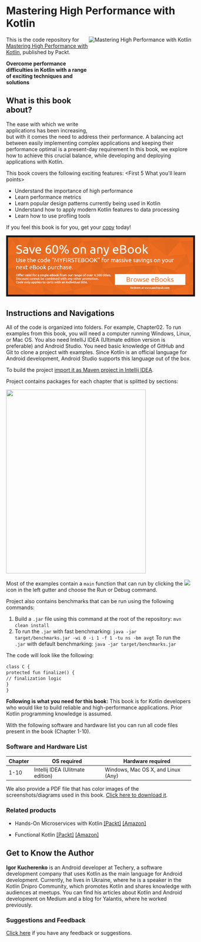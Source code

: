 # Mastering High Performance with Kotlin

<a href="https://www.packtpub.com/application-development/mastering-high-performance-kotlin?utm_source=github&utm_medium=repository&utm_campaign=9781788996648"><img src="https://dz13w8afd47il.cloudfront.net/sites/default/files/imagecache/ppv4_main_book_cover/B09963_MockupCover_New.png" alt="Mastering High Performance with Kotlin" height="256px" align="right"></a>

This is the code repository for [Mastering High Performance with Kotlin](https://www.packtpub.com/application-development/mastering-high-performance-kotlin?utm_source=github&utm_medium=repository&utm_campaign=9781788996648), published by Packt.

**Overcome performance difficulties in Kotlin with a range of exciting techniques and solutions**

## What is this book about?
The ease with which we write applications has been increasing, but with it comes the need to address their performance. A balancing act between easily implementing complex applications and keeping their performance optimal is a present-day requirement In this book, we explore how to achieve this crucial balance, while developing and deploying applications with Kotlin.

This book covers the following exciting features: <First 5 What you'll learn points>
* Understand the importance of high performance
* Learn performance metrics
* Learn popular design patterns currently being used in Kotlin
* Understand how to apply modern Kotlin features to data processing
* Learn how to use profling tools

If you feel this book is for you, get your [copy](https://www.amazon.com/dp/178899664X) today!

<a href="https://www.packtpub.com/?utm_source=github&utm_medium=banner&utm_campaign=GitHubBanner"><img src="https://raw.githubusercontent.com/PacktPublishing/GitHub/master/GitHub.png" 
alt="https://www.packtpub.com/" border="5" /></a>


## Instructions and Navigations
All of the code is organized into folders. For example, Chapter02.
To run examples from this book, you will need a computer running Windows, Linux, or Mac OS. You also need IntelliJ IDEA (Ultimate edition version is preferable) and Android Studio. You need basic knowledge of GitHub and Git to clone a project with examples. Since Kotlin is an official language for Android development, Android Studio supports this language out of the box.

To build the project [import it as Maven project in Intellij IDEA](https://www.jetbrains.com/help/idea/maven-support.html).

Project contains packages for each chapter that is splitted by sections:

<img src="http://i64.tinypic.com/fypdvm.png" width="380" height="500"/>

Most of the examples contain a ```main``` function that can run by clicking the ![](https://www.jetbrains.com/help/img/idea/2018.1/run.png) icon in the left gutter and choose the Run or Debug command.

Project also contains benchmarks that can be run using the following commands:
1) Build a ```.jar``` file using this command at the root of the repository: ```mvn clean install```
2) To run the ```.jar``` with fast benchmarking: ```java -jar target/benchmarks.jar -wi 0 -i 1 -f 1 -tu ns -bm avgt```
   To run the ```.jar``` with default benchmarking: ```java -jar target/benchmarks.jar```


The code will look like the following:
```
class C {
protected fun finalize() {
// finalization logic
}
}
```

**Following is what you need for this book:**
This book is for Kotlin developers who would like to build reliable and high-performance applications. Prior Kotlin programming knowledge is assumed.

With the following software and hardware list you can run all code files present in the book (Chapter 1-10).

### Software and Hardware List

| Chapter  | OS required                   | Hardware required                        |
| -------- | ------------------------------------| -----------------------------------|
| 1-10        |Intellij IDEA (Ulitmate edition)                     | Windows, Mac OS X, and Linux (Any) |

We also provide a PDF file that has color images of the screenshots/diagrams used in this book. [Click here to download it](https://www.packtpub.com/sites/default/files/downloads/MasteringHighPerformancewithKotlin_ColorImages.pdf).

### Related products <Paste books from the Other books you may enjoy section>
* Hands-On Microservices with Kotlin [[Packt]](https://www.packtpub.com/web-development/microservices-kotlin?utm_source=github&utm_medium=repository&utm_campaign=9781788471459) [[Amazon]](https://www.amazon.com/dp/1788471458)

* Functional Kotlin [[Packt]](https://www.packtpub.com/application-development/functional-kotlin?utm_source=github&utm_medium=repository&utm_campaign=9781788476485) [[Amazon]](https://www.amazon.com/dp/1788476484)

## Get to Know the Author
**Igor Kucherenko**
 is an Android developer at Techery, a software development company that uses Kotlin as the main language for Android development. Currently, he lives in Ukraine, where he is a speaker in the Kotlin Dnipro Community, which promotes Kotlin and shares knowledge with audiences at meetups. You can find his articles about Kotlin and Android development on Medium and a blog for Yalantis, where he worked previously.


### Suggestions and Feedback
[Click here](https://docs.google.com/forms/d/e/1FAIpQLSdy7dATC6QmEL81FIUuymZ0Wy9vH1jHkvpY57OiMeKGqib_Ow/viewform) if you have any feedback or suggestions.
